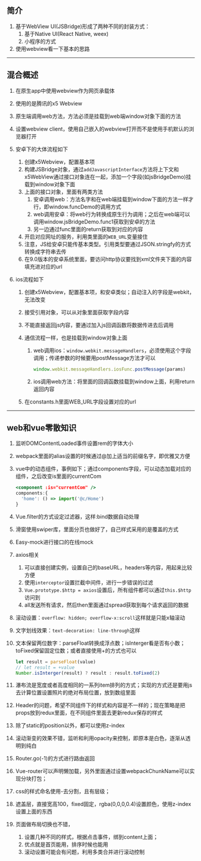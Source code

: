 ## 简介

1. 基于WebView UI(JSBridge)形成了两种不同的封装方式：
   1. 基于Native UI(React Native, weex)
   2. 小程序的方式
2. 使用webview看一下基本的思路

---

## 混合概述

1. 在原生app中使用webview作为网页承载体

2. 使用的是腾讯的x5 Webview

3. 原生端调用web方法，方法必须是挂载到web端window对象下面的方法

4. 设置webview client，使用自己嵌入的webview打开而不是使用手机默认的浏览器打开

5. 安卓下的大体流程如下

   1. 创建x5Webview，配置基本项
   2. 构建JSBridge对象，通过`addJavascriptInterface`方法将上下文和x5WebView通过接口对象连在一起，添加一个字段(如jsBridgeDemo)挂载到window对象下面
   3. 上面的接口对象，里面有两类方法
      1. 安卓调用web：方法名字和在web端挂载到window下面的方法一样才行，即window.funcDemo的调用方式
      2. web调用安卓：将web行为转换成原生行为调用；之后在web端可以调用window.jsBridgeDemo.func1获取到安卓的方法
      3. 另一边通过func里面的return获取到对应的内容
   4. 开启对应网址的服务，利用类里面的`WEB_URL`变量接住
   5. 注意，JS给安卓只能传基本类型。引用类型要通过JSON.stringfy的方式转换成字符串去传
   6. 在9.0版本的安卓系统里面，要访问http协议要找到xml文件夹下面的内容填充进对应的url

6. ios流程如下

   1. 创建x5Webview，配置基本项，和安卓类似；自动注入的字段是webkit，无法改变

   2. 接受引用对象，可以从对象里面获取字段内容

   3. 不能直接返回js内容，要通过加入js回调函数将数据传进去后调用

   4. 通信流程一样，也是挂载到window对象上面

      1. web调用ios：`window.webkit.messageHandlers`，必须使用这个字段调用；传递参数的时候要用postMessage方法才可以

         ```jsx
         window.webkit.messageHandlers.iosFunc.postMessage(params)
         ```

      2. ios调用web方法：将里面的回调函数挂载到window上面，利用return返回内容

   5. 在constants.h里面WEB_URL字段设置对应的url

---

## web和vue零散知识

1. 监听DOMContentLoaded事件设置rem的字体大小

2. webpack里面的alias设置的时候通过@加上适当的前缀名字，即优雅又方便

3. vue中的动态组件，事例如下；通过components字段，可以动态加载对应的组件，之后改变is里面的currentCom

   ```jsx
   <component :is="currentCom" />
   components:{
     'home': () => import('@c/Home')
   }
   ```

4. Vue.filter的方式设定过滤器，这样:bind数据自动处理

5. 滑窗使用swiper库，里面分页也做好了，自己样式采用的是覆盖的方式

6. Easy-mock进行接口的在线mock

7. axios相关

   1. 可以直接创建实例，设置自己的baseURL，headers等内容，用起来比较方便
   2. 使用`interceptor`设置拦截中间件，进行一步错误的过滤
   3. `Vue.prototype.$http = axios`设置后，所有组件都可以通过`this.$http`访问到
   4. all发送所有请求，然后then里面通过spread获取到每个请求返回的数据

8. 滚动设置：`overflow: hidden; overflow-x:scroll`这样就是只能x轴滚动

9. 文字划线效果：`text-decoration: line-through`这样

10. 文本保留两位数字：parseFloat转换成浮点数；isInterger看是否有小数；toFixed保留固定位数；或者直接使用+的方式也可以

    ```jsx
    let result = parseFloat(value)
    // let result = +value
    Number.isInterger(result) ? result : result.toFixed(2)
    ```

11. 瀑布流是宽度或者高度相同的一系列item排列的方式；实现的方式还是要用js去计算位置设置照片的绝对布局位置，放到数组里面

12. Header的问题，希望不同组件下的样式和内容是不一样的；现在策略是把props放到redux里面，在不同组件里面去更新redux保存的样式

13. 除了static的position以外，都可以使用z-index

14. 滚动渐变的效果不错，监听和利用opacity来控制，即原本是白色，逐渐从透明到纯白

15. Router.go(-1)的方式进行路由返回

16. Vue-router可以声明懒加载，另外里面通过设置webpackChunkName可以实现分块打包；

17. css的样式命名使用-去分割，且有层级；

18. 遮盖层，直接宽高100，fixed固定，rgba(0,0,0,0.4)设置颜色，使用z-index设置上面的东西

19. 页面做布局切换也不错，

    1. 设置几种不同的样式，根据点击事件，绑到content上面；
    2. 优点就是首页能用，排序时候也能用
    3. 滚动设置可能会有问题，利用多类合并进行滚动控制 